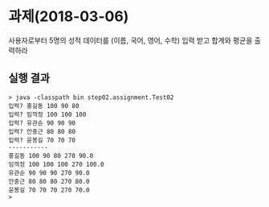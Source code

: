 # 과제(2018-03-06)
사용자로부터 5명의 성적 데이터를 (이름, 국어, 영어, 수학) 입력 받고 합계와 평균을 출력하라
## 실행 결과
```
> java -classpath bin step02.assignment.Test02
입력? 홍길동 100 90 80
입력? 임꺽정 100 100 100
입력? 유관순 90 90 90
입력? 안중근 80 80 80
입력? 윤봉길 70 70 70
-----------
홍길동 100 90 80 270 90.0
임꺽정 100 100 100 270 100.0
유관순 90 90 90 270 90.0
안중근 80 80 80 270 80.0
윤봉길 70 70 70 270 70.0 
>
``` 